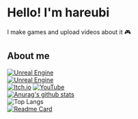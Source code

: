 <h1>Hello! I'm hareubi</h1>

I make games and upload videos about it 🎮
    
<h2>About me</h2>        

[![Unreal Engine](https://img.shields.io/badge/gitlab-%23313131.svg?style=for-the-badge&logo=gitlab&logoColor=#FC6D26)](https://gitlab.com/hareubi)      
[![Unreal Engine](https://img.shields.io/badge/unrealengine-%23313131.svg?style=for-the-badge&logo=unrealengine&logoColor=white)](https://gitlab.com/hareubi)      
[![Itch.io](https://img.shields.io/badge/Itch-%23FF0B34.svg?style=for-the-badge&logo=Itch.io&logoColor=white)](https://hareubi.itch.io/)
[![YouTube](https://img.shields.io/badge/YouTube-%23FF0000.svg?style=for-the-badge&logo=YouTube&logoColor=white)](https://youtube.com/@hareubi)                                            
[![Anurag's github stats](https://github-readme-stats-hareubi.vercel.app/api?username=hareubi&title_color=FFF5E1&bg_color=30,6B240C,994D1C,E48F45,F5CCA0&text_color=FFF5E1&border_color=db691d&show_icons=true&icon_color=db691d&border_radius=15&cache_seconds=21600&card_width=500&text_bold=false)](https://github.com/anuraghazra/github-readme-stats)        
![Top Langs](https://github-readme-stats-hareubi.vercel.app/api/top-langs/?layout=compact&username=hareubi&title_color=FFF5E1&bg_color=30,6B240C,994D1C,E48F45,F5CCA0&text_color=FFF5E1&border_color=db691d&show_icons=true&icon_color=FFF5E1&border_radius=15&cache_seconds=21600&card_width=500)                            
[![Readme Card](https://github-readme-stats-hareubi.vercel.app/api/pin/?username=hareubi&title_color=FFF5E1&bg_color=30,6B240C,994D1C,E48F45,F5CCA0&text_color=FFF5E1&border_color=db691d&show_icons=true&icon_color=db691d&border_radius=15&cache_seconds=21600&card_width=500&repo=Cathon&show_owner=true)](https://github.com/hareubi/Cathon)
